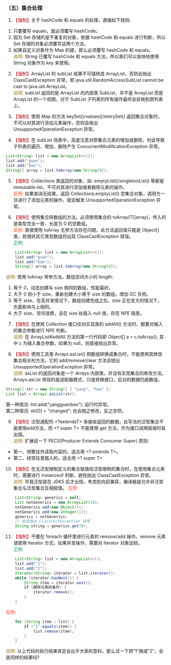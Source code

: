 ### （五）集合处理
1. <font color="#BE0712">【强制】</font>关于 hashCode 和 equals 的处理，遵循如下规则:   
1) 只要覆写 equals，就必须覆写 hashCode。  
2) 因为 Set 存储的是不重复的对象，依据 hashCode 和 equals 进行判断，所以 Set 存储的对象必须覆写这两个方法。  
3) 如果自定义对象作为 Map 的键，那么必须覆写 hashCode 和 equals。  
<font color="#967b18">说明:</font> String 已覆写 hashCode 和 equals 方法，所以我们可以愉快地使用 String 对象作为 key 来使用。

2. <font color="#BE0712">【强制】</font>ArrayList 的 subList 结果不可强转成 ArrayList，否则会抛出 ClassCastException 异常，即 java.util.RandomAccessSubList cannot be cast to java.util.ArrayList。  
<font color="#967b18">说明:</font> subList 返回的是 ArrayList 的内部类 SubList，并不是 ArrayList 而是 ArrayList 的一个视图，对于 SubList 子列表的所有操作最终会反映到原列表上。

3. <font color="#BE0712">【强制】</font>使用 Map 的方法 keySet()/values()/entrySet() 返回集合对象时，不可以对其进行添加元素操作，否则会抛出 UnsupportedOperationException 异常。

4. <font color="#BE0712">【强制】</font>在 subList 场景中，高度注意对原集合元素的增加或删除，均会导致子列表的遍历、增加、删除产生 ConcurrentModificationException 异常。  
``` java
List<String> list = new ArrayList<>(2); 
list.add("guan");
list.add("bao");
String[] array = list.toArray(new String[0]);
``` 
5. <font color="#BE0712">【强制】</font>Collections 类返回的对象，如: emptyList()/singletonList() 等都是 immutable
list，不可对其进行添加或者删除元素的操作。   
<font color="#fc471e">反例:</font> 如果查询无结果，返回 Collections.emptyList() 空集合对象，调用方一旦进行了添加元素的操作，就会触发 UnsupportedOperationException 异常。

6. <font color="#BE0712">【强制】</font>使用集合转数组的方法，必须使用集合的 toArray(T[]array)，传入的是类型完全一致、长度为 0 的空数组。   
<font color="#fc471e">反例:</font> 直接使用 toArray 无参方法存在问题，此方法返回值只能是 Object[] 类，若强转其它类型数组将出现 ClassCastException 错误。   
<font color="#15975A">正例:</font>
``` java
    List<String> list = new ArrayList<>(2); 
    list.add("guan");
    list.add("bao");
    String[] array = list.toArray(new String[0]);
```
<font color="#967b18">说明:</font> 使用 toArray 带参方法，数组空间大小的 length:   
1) 等于 0，动态创建与 size 相同的数组，性能最好。   
2) 大于 0 但小于 size，重新创建大小等于 size 的数组，增加 GC 负担。  
3) 等于 size，在高并发情况下，数组创建完成之后，size 正在变大的情况下，负面影响与上相同。  
4) 大于 size，空间浪费，且在 size 处插入 null 值，存在 NPE 隐患。  

7. <font color="#BE0712">【强制】</font>在使用 Collection 接口任何实现类的 addAll() 方法时，都要对输入的集合参数进行 NPE 判断。   
<font color="#967b18">说明:</font> 在 ArrayList#addAll 方法的第一行代码即 Object[] a = c.toArray(); 其中 c 为输入集合参数，如果为 null，则直接抛出异常。

8. <font color="#BE0712">【强制】</font>使用工具类 Arrays.asList() 把数组转换成集合时，不能使用其修改集合相关的方法，它的 add/remove/clear 方法会抛出 UnsupportedOperationException 异常。   
<font color="#967b18">说明:</font> asList 的返回对象是一个 Arrays 内部类，并没有实现集合的修改方法。Arrays.asList 体现的是适配器模式，只是转换接口，后台的数据仍是数组。
``` java
String[] str = new String[] { "yang", "hao" };
List list = Arrays.asList(str); 
```
第一种情况: list.add("yangguanbao"); 运行时异常。   
第二种情况: str[0] = "changed"; 也会随之修改，反之亦然。

9. <font color="#BE0712">【强制】</font>泛型通配符 <?extendsT> 来接收返回的数据，此写法的泛型集合不能使用add方法，而 <? super T> 不能使用 get 方法，作为接口调用赋值时易出错。  
<font color="#967b18">说明:</font> 扩展说一下 PECS(Producer Extends Consumer Super) 原则:
 - 第一、频繁往外读取内容的，适合用 <? extends T>。
 - 第二、经常往里插入的，适合用 <? super T>

10. <font color="#BE0712">【强制】</font>在无泛型限制定义的集合赋值给泛型限制的集合时，在使用集合元素时，需要进行 instanceof 判断，避免抛出 ClassCastException 异常。  
<font color="#967b18">说明:</font> 毕竟泛型是在 JDK5 后才出现，考虑到向前兼容，编译器是允许非泛型集合与泛型集合互相赋值。 
<font color="#fc471e">反例:</font>
``` java
    List<String> generics = null;
    List notGenerics = new ArrayList(10); 
    notGenerics.add(new Object()); 
    notGenerics.add(new Integer(1));
    generics = notGenerics;
    // 此处抛出 ClassCastException 异常
    String string = generics.get(0);
```

11. <font color="#BE0712">【强制】</font>不要在 foreach 循环里进行元素的 remove/add 操作。remove 元素请使用 Iterator 方式，如果并发操作，需要对 Iterator 对象加锁。  
<font color="#15975A">正例:</font>
``` java
    List<String> list = new ArrayList<>(); 
    list.add("1");
    list.add("2");
    Iterator<String> iterator = list.iterator(); 
    while (iterator.hasNext()) {
        String item = iterator.next(); 
        if (删除元素的条件) {
            iterator.remove(); 
        }
    }
```
<font color="#fc471e">反例:</font>
``` java
    for (String item : list) {
        if ("1".equals(item)) {
            list.remove(item); 
        }
    } 
```
<font color="#967b18">说明:</font> 以上代码的执行结果肯定会出乎大家的意料，那么试一下把“1”换成“2”，会是同样的结果吗?